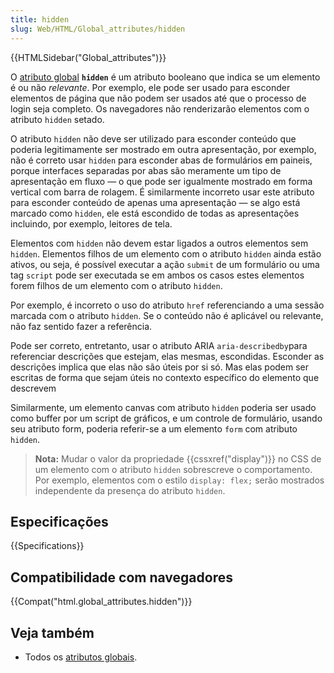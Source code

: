 ```yaml
---
title: hidden
slug: Web/HTML/Global_attributes/hidden
---
```


{{HTMLSidebar("Global_attributes")}}

O [atributo global](/pt-BR/docs/Web/HTML/Global_attributes) **`hidden`** é um atributo booleano que indica se um elemento é ou não _relevante_. Por exemplo, ele pode ser usado para esconder elementos de página que não podem ser usados até que o processo de login seja completo. Os navegadores não renderizarão elementos com o atributo `hidden` setado.

O atributo `hidden` não deve ser utilizado para esconder conteúdo que poderia legitimamente ser mostrado em outra apresentação, por exemplo, não é correto usar `hidden` para esconder abas de formulários em paineis, porque interfaces separadas por abas são meramente um tipo de apresentação em fluxo — o que pode ser igualmente mostrado em forma vertical com barra de rolagem. É similarmente incorreto usar este atributo para esconder conteúdo de apenas uma apresentação — se algo está marcado como `hidden`, ele está escondido de todas as apresentações incluindo, por exemplo, leitores de tela.

Elementos com `hidden` não devem estar ligados a outros elementos sem `hidden`. Elementos filhos de um elemento com o atributo `hidden` ainda estão ativos, ou seja, é possível executar a ação `submit` de um formulário ou uma tag `script` pode ser executada se em ambos os casos estes elementos forem filhos de um elemento com o atributo `hidden`.

Por exemplo, é incorreto o uso do atributo `href` referenciando a uma sessão marcada com o atributo `hidden`. Se o conteúdo não é aplicável ou relevante, não faz sentido fazer a referência.

Pode ser correto, entretanto, usar o atributo ARIA `aria-describedby`para referenciar descrições que estejam, elas mesmas, escondidas. Esconder as descrições implica que elas não são úteis por si só. Mas elas podem ser escritas de forma que sejam úteis no contexto específico do elemento que descrevem

Similarmente, um elemento canvas com atributo `hidden` poderia ser usado como buffer por um script de gráficos, e um controle de formulário, usando seu atributo form, poderia referir-se a um elemento `form` com atributo `hidden`.

> **Nota:** Mudar o valor da propriedade {{cssxref("display")}} no CSS de um elemento com o atributo `hidden` sobrescreve o comportamento. Por exemplo, elementos com o estilo `display: flex;` serão mostrados independente da presença do atributo `hidden`.

## Especificações

{{Specifications}}

## Compatibilidade com navegadores

{{Compat("html.global_attributes.hidden")}}

## Veja também

- Todos os [atributos globais](/pt-BR/docs/Web/HTML/Global_attributes).
